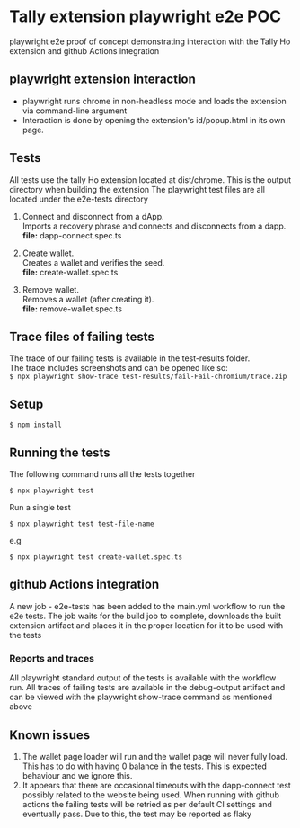 # Tally extension playwright e2e POC

playwright e2e proof of concept demonstrating interaction with the Tally Ho extension and github Actions integration

## playwright extension interaction 
- playwright runs chrome in non-headless mode and loads the extension via command-line argument
- Interaction is done by opening the extension's id/popup.html in its own page.  

## Tests
All tests use the tally Ho extension located at dist/chrome. This is the output directory when building the extension
The playwright test files are all located under the e2e-tests directory

1. Connect and disconnect from a dApp.  
Imports a recovery phrase and connects and disconnects from a dapp.   
**file:** dapp-connect.spec.ts 

2. Create wallet.  
Creates a wallet and verifies the seed.  
**file:** create-wallet.spec.ts

3. Remove wallet.    
Removes a wallet (after creating it).   
**file:** remove-wallet.spec.ts

## Trace files of failing tests
The trace of our failing tests is available in the test-results folder.  
The trace includes screenshots and can be opened like so:   
`$ npx playwright show-trace test-results/fail-Fail-chromium/trace.zip`

## Setup

`$ npm install`

## Running the tests
The following command runs all the tests together

`$ npx playwright test`
    
Run a single test

`$ npx playwright test test-file-name`

e.g

`$ npx playwright test create-wallet.spec.ts`
    
## github Actions integration

A new job - e2e-tests has been added to the main.yml workflow to run the e2e tests. The job waits for the build job to complete, downloads the built extension artifact and places it in the proper location for it to be used with the tests

### Reports and traces
All playwright standard output of the tests is available with the workflow run. 
All traces of failing tests are available in the debug-output artifact and can be viewed with the playwright show-trace command as mentioned above

## Known issues
1. The wallet page loader will run and the wallet page will never fully load. This has to do with having 0 balance in the tests. This is expected behaviour and we ignore this.  
2. It appears that there are occasional timeouts with the dapp-connect test possibly related to the website being used. When running with github actions the failing tests will be retried as per default CI settings and eventually pass. Due to this, the test may be reported as flaky


